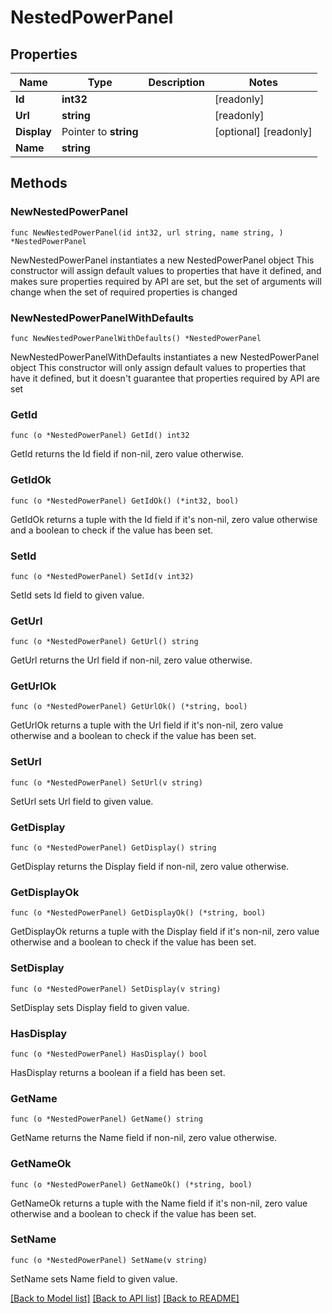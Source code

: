 # NestedPowerPanel

## Properties

Name | Type | Description | Notes
------------ | ------------- | ------------- | -------------
**Id** | **int32** |  | [readonly] 
**Url** | **string** |  | [readonly] 
**Display** | Pointer to **string** |  | [optional] [readonly] 
**Name** | **string** |  | 

## Methods

### NewNestedPowerPanel

`func NewNestedPowerPanel(id int32, url string, name string, ) *NestedPowerPanel`

NewNestedPowerPanel instantiates a new NestedPowerPanel object
This constructor will assign default values to properties that have it defined,
and makes sure properties required by API are set, but the set of arguments
will change when the set of required properties is changed

### NewNestedPowerPanelWithDefaults

`func NewNestedPowerPanelWithDefaults() *NestedPowerPanel`

NewNestedPowerPanelWithDefaults instantiates a new NestedPowerPanel object
This constructor will only assign default values to properties that have it defined,
but it doesn't guarantee that properties required by API are set

### GetId

`func (o *NestedPowerPanel) GetId() int32`

GetId returns the Id field if non-nil, zero value otherwise.

### GetIdOk

`func (o *NestedPowerPanel) GetIdOk() (*int32, bool)`

GetIdOk returns a tuple with the Id field if it's non-nil, zero value otherwise
and a boolean to check if the value has been set.

### SetId

`func (o *NestedPowerPanel) SetId(v int32)`

SetId sets Id field to given value.


### GetUrl

`func (o *NestedPowerPanel) GetUrl() string`

GetUrl returns the Url field if non-nil, zero value otherwise.

### GetUrlOk

`func (o *NestedPowerPanel) GetUrlOk() (*string, bool)`

GetUrlOk returns a tuple with the Url field if it's non-nil, zero value otherwise
and a boolean to check if the value has been set.

### SetUrl

`func (o *NestedPowerPanel) SetUrl(v string)`

SetUrl sets Url field to given value.


### GetDisplay

`func (o *NestedPowerPanel) GetDisplay() string`

GetDisplay returns the Display field if non-nil, zero value otherwise.

### GetDisplayOk

`func (o *NestedPowerPanel) GetDisplayOk() (*string, bool)`

GetDisplayOk returns a tuple with the Display field if it's non-nil, zero value otherwise
and a boolean to check if the value has been set.

### SetDisplay

`func (o *NestedPowerPanel) SetDisplay(v string)`

SetDisplay sets Display field to given value.

### HasDisplay

`func (o *NestedPowerPanel) HasDisplay() bool`

HasDisplay returns a boolean if a field has been set.

### GetName

`func (o *NestedPowerPanel) GetName() string`

GetName returns the Name field if non-nil, zero value otherwise.

### GetNameOk

`func (o *NestedPowerPanel) GetNameOk() (*string, bool)`

GetNameOk returns a tuple with the Name field if it's non-nil, zero value otherwise
and a boolean to check if the value has been set.

### SetName

`func (o *NestedPowerPanel) SetName(v string)`

SetName sets Name field to given value.



[[Back to Model list]](../README.md#documentation-for-models) [[Back to API list]](../README.md#documentation-for-api-endpoints) [[Back to README]](../README.md)



